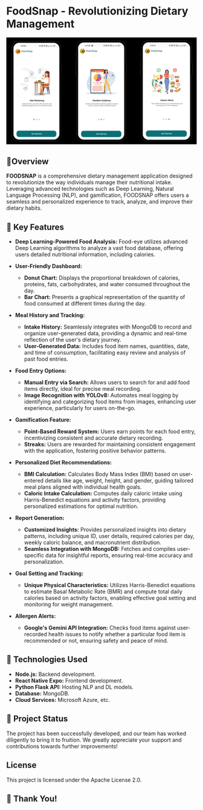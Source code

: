 # FoodSnap - Revolutionizing Dietary Management

![foodsnap logo](https://github.com/EsubShaik/foodsnap_app/blob/main/git_assets/foodsnap.jpg)

## 🎯Overview
**FOODSNAP** is a comprehensive dietary management application designed to revolutionize the way individuals manage their nutritional intake. Leveraging advanced technologies such as Deep Learning, Natural Language Processing (NLP), and gamification, FOODSNAP offers users a seamless and personalized experience to track, analyze, and improve their dietary habits.

## 🌟 Key Features

- **Deep Learning-Powered Food Analysis:** Food-eye utilizes advanced Deep Learning algorithms to analyze a vast food database, offering users detailed nutritional information, including calories.
  
- **User-Friendly Dashboard:**
    - **Donut Chart:** Displays the proportional breakdown of calories, proteins, fats, carbohydrates, and water consumed throughout the day.
    - **Bar Chart:** Presents a graphical representation of the quantity of food consumed at different times during the day.

- **Meal History and Tracking:**
    - **Intake History:** Seamlessly integrates with MongoDB to record and organize user-generated data, providing a dynamic and real-time reflection of the user's dietary journey.
    - **User-Generated Data:** Includes food item names, quantities, date, and time of consumption, facilitating easy review and analysis of past food entries.

- **Food Entry Options:**
    - **Manual Entry via Search:** Allows users to search for and add food items directly, ideal for precise meal recording.
    - **Image Recognition with YOLOv8:** Automates meal logging by identifying and categorizing food items from images, enhancing user experience, particularly for users on-the-go.

- **Gamification Feature:**
    - **Point-Based Reward System:** Users earn points for each food entry, incentivizing consistent and accurate dietary recording.
    - **Streaks:** Users are rewarded for maintaining consistent engagement with the application, fostering positive behavior patterns.

- **Personalized Diet Recommendations:**
    - **BMI Calculation:** Calculates Body Mass Index (BMI) based on user-entered details like age, weight, height, and gender, guiding tailored meal plans aligned with individual health goals.
    - **Caloric Intake Calculation:** Computes daily caloric intake using Harris-Benedict equations and activity factors, providing personalized estimations for optimal nutrition.

- **Report Generation:**
    - **Customized Insights:** Provides personalized insights into dietary patterns, including unique ID, user details, required calories per day, weekly caloric balance, and macronutrient distribution.
    - **Seamless Integration with MongoDB:** Fetches and compiles user-specific data for insightful reports, ensuring real-time accuracy and personalization.

- **Goal Setting and Tracking:**
    - **Unique Physical Characteristics:** Utilizes Harris-Benedict equations to estimate Basal Metabolic Rate (BMR) and compute total daily calories based on activity factors, enabling effective goal setting and monitoring for weight management.

- **Allergen Alerts:**
    - **Google's Gemini API Integration:** Checks food items against user-recorded health issues to notify whether a particular food item is recommended or not, ensuring safety and peace of mind.


## 🔧 Technologies Used

- **Node.js:** Backend development.
- **React Native Expo:** Frontend development.
- **Python Flask API:** Hosting NLP and DL models.
- **Database:** MongoDB.
- **Cloud Services:** Microsoft Azure, etc.

## 📆 Project Status

The project has been successfully developed, and our team has worked diligently to bring it to fruition. We greatly appreciate your support and contributions towards further improvements!

## License

This project is licensed under the Apache License 2.0.

## 👏 Thank You!

